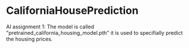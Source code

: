 # CaliforniaHousePrediction
AI assignment 1:
The model is called "pretrained_california_housing_model.pth" it is used to specifially predict the housing prices.
